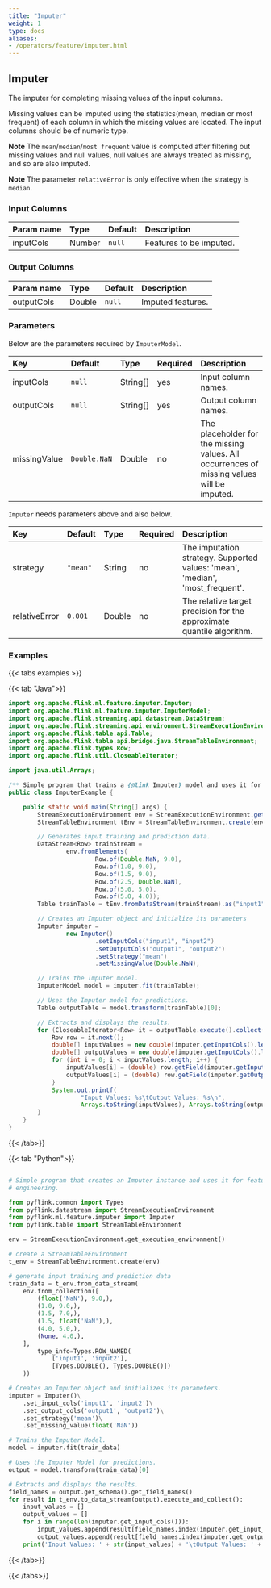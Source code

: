 ```yaml
---
title: "Imputer"
weight: 1
type: docs
aliases:
- /operators/feature/imputer.html
---
```


<!--
Licensed to the Apache Software Foundation (ASF) under one
or more contributor license agreements.  See the NOTICE file
distributed with this work for additional information
regarding copyright ownership.  The ASF licenses this file
to you under the Apache License, Version 2.0 (the
"License"); you may not use this file except in compliance
with the License.  You may obtain a copy of the License at
  http://www.apache.org/licenses/LICENSE-2.0
Unless required by applicable law or agreed to in writing,
software distributed under the License is distributed on an
"AS IS" BASIS, WITHOUT WARRANTIES OR CONDITIONS OF ANY
KIND, either express or implied.  See the License for the
specific language governing permissions dand limitations
under the License.
-->

## Imputer
The imputer for completing missing values of the input columns.

Missing values can be imputed using the statistics(mean, median or 
most frequent) of each column in which the missing values are located.
The input columns should be of numeric type.

__Note__ The `mean`/`median`/`most frequent` value is computed after 
filtering out missing values and null values, null values are always 
treated as missing, and so are also imputed.

__Note__ The parameter `relativeError` is only effective when the strategy
 is `median`.

### Input Columns

| Param name | Type   | Default | Description             |
|:-----------|:-------|:--------|:------------------------|
| inputCols  | Number | `null`  | Features to be imputed. |

### Output Columns

| Param name | Type   | Default | Description       |
|:-----------|:-------|:--------|:------------------|
| outputCols | Double | `null`  | Imputed features. |

### Parameters

Below are the parameters required by `ImputerModel`.

| Key           | Default      | Type        | Required | Description                                                                                |
|:--------------|:-------------|:------------|:---------|:-------------------------------------------------------------------------------------------|
| inputCols     | `null`       | String[]    | yes      | Input column names.                                                                        |
| outputCols    | `null`       | String[]    | yes      | Output column names.                                                                       |
| missingValue  | `Double.NaN` | Double      | no       | The placeholder for the missing values. All occurrences of missing values will be imputed. |

`Imputer` needs parameters above and also below.

| Key           | Default      | Type        | Required | Description                                                                   |
|:--------------|:-------------|:------------|:---------|:------------------------------------------------------------------------------|
| strategy      | `"mean"`     | String      | no       | The imputation strategy. Supported values: 'mean', 'median', 'most_frequent'. |
| relativeError | `0.001`      | Double      | no       | The relative target precision for the approximate quantile algorithm.         |

### Examples

{{< tabs examples >}}

{{< tab "Java">}}

```java
import org.apache.flink.ml.feature.imputer.Imputer;
import org.apache.flink.ml.feature.imputer.ImputerModel;
import org.apache.flink.streaming.api.datastream.DataStream;
import org.apache.flink.streaming.api.environment.StreamExecutionEnvironment;
import org.apache.flink.table.api.Table;
import org.apache.flink.table.api.bridge.java.StreamTableEnvironment;
import org.apache.flink.types.Row;
import org.apache.flink.util.CloseableIterator;

import java.util.Arrays;

/** Simple program that trains a {@link Imputer} model and uses it for feature engineering. */
public class ImputerExample {

    public static void main(String[] args) {
        StreamExecutionEnvironment env = StreamExecutionEnvironment.getExecutionEnvironment();
        StreamTableEnvironment tEnv = StreamTableEnvironment.create(env);

        // Generates input training and prediction data.
        DataStream<Row> trainStream =
                env.fromElements(
                        Row.of(Double.NaN, 9.0),
                        Row.of(1.0, 9.0),
                        Row.of(1.5, 9.0),
                        Row.of(2.5, Double.NaN),
                        Row.of(5.0, 5.0),
                        Row.of(5.0, 4.0));
        Table trainTable = tEnv.fromDataStream(trainStream).as("input1", "input2");

        // Creates an Imputer object and initialize its parameters
        Imputer imputer =
                new Imputer()
                        .setInputCols("input1", "input2")
                        .setOutputCols("output1", "output2")
                        .setStrategy("mean")
                        .setMissingValue(Double.NaN);

        // Trains the Imputer model.
        ImputerModel model = imputer.fit(trainTable);

        // Uses the Imputer model for predictions.
        Table outputTable = model.transform(trainTable)[0];

        // Extracts and displays the results.
        for (CloseableIterator<Row> it = outputTable.execute().collect(); it.hasNext(); ) {
            Row row = it.next();
            double[] inputValues = new double[imputer.getInputCols().length];
            double[] outputValues = new double[imputer.getInputCols().length];
            for (int i = 0; i < inputValues.length; i++) {
                inputValues[i] = (double) row.getField(imputer.getInputCols()[i]);
                outputValues[i] = (double) row.getField(imputer.getOutputCols()[i]);
            }
            System.out.printf(
                    "Input Values: %s\tOutput Values: %s\n",
                    Arrays.toString(inputValues), Arrays.toString(outputValues));
        }
    }
}
```

{{< /tab>}}

{{< tab "Python">}}

```python

# Simple program that creates an Imputer instance and uses it for feature
# engineering.

from pyflink.common import Types
from pyflink.datastream import StreamExecutionEnvironment
from pyflink.ml.feature.imputer import Imputer
from pyflink.table import StreamTableEnvironment

env = StreamExecutionEnvironment.get_execution_environment()

# create a StreamTableEnvironment
t_env = StreamTableEnvironment.create(env)

# generate input training and prediction data
train_data = t_env.from_data_stream(
    env.from_collection([
        (float('NaN'), 9.0,),
        (1.0, 9.0,),
        (1.5, 7.0,),
        (1.5, float('NaN'),),
        (4.0, 5.0,),
        (None, 4.0,),
    ],
        type_info=Types.ROW_NAMED(
            ['input1', 'input2'],
            [Types.DOUBLE(), Types.DOUBLE()])
    ))

# Creates an Imputer object and initializes its parameters.
imputer = Imputer()\
    .set_input_cols('input1', 'input2')\
    .set_output_cols('output1', 'output2')\
    .set_strategy('mean')\
    .set_missing_value(float('NaN'))

# Trains the Imputer Model.
model = imputer.fit(train_data)

# Uses the Imputer Model for predictions.
output = model.transform(train_data)[0]

# Extracts and displays the results.
field_names = output.get_schema().get_field_names()
for result in t_env.to_data_stream(output).execute_and_collect():
    input_values = []
    output_values = []
    for i in range(len(imputer.get_input_cols())):
        input_values.append(result[field_names.index(imputer.get_input_cols()[i])])
        output_values.append(result[field_names.index(imputer.get_output_cols()[i])])
    print('Input Values: ' + str(input_values) + '\tOutput Values: ' + str(output_values))
```

{{< /tab>}}

{{< /tabs>}}
